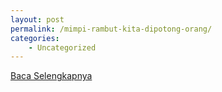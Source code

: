 ```yaml
---
layout: post
permalink: /mimpi-rambut-kita-dipotong-orang/
categories:
    - Uncategorized
---
```


[Baca Selengkapnya](/03)